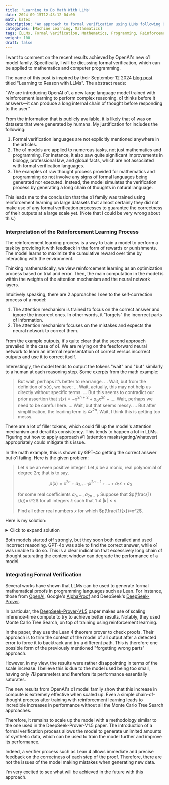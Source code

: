 ```yaml
---
title: 'Learning to Do Math With LLMs'
date: 2024-09-15T12:43:12-04:00
math: katex
description: "An approach to formal verification using LLMs following OpenAI's o1 model family."
categories: [Machine Learning, Mathematics]
tags: [LLMs, Formal Verification, Mathematics, Programming, Reinforcement Learning, OpenAI o1, DeepSeek Prover]
weight: 100
draft: false
---
```


I want to comment on the recent results achieved by OpenAI's new o1 model family. Specifically, I will be dicussing formal verification, which can be applied to mathematics and computer programming. 

The name of this post is inspired by their September 12 2024 [blog post](https://openai.com/index/learning-to-reason-with-llms/) titled "Learning to Reason with LLMs". The abstract reads:

"We are introducing OpenAI o1, a new large language model trained with reinforcement learning to perform complex reasoning. o1 thinks before it answers—it can produce a long internal chain of thought before responding to the user."

From the information that is publicly available, it is likely that o1 was on datasets that were generated by humans. My justification for includes the following:

1. Formal verification languages are not explicitly mentioned anywhere in the articles.
2. The o1 models are applied to numerous tasks, not just mathematics and programming. For instance, it also saw quite significant improvements in biology, professional law, and global facts, which are not associated with formal verification languages.
3. The examples of raw thought process provided for mathematics and programming do not involve any signs of formal languages being generated nor executed. Instead, the model simulates the verification process by generating a long chain of thoughts in natural language.

This leads me to the conclusion that the o1 family was trained using reinforcement learning on large datasets that almost certainly they did not make use of any formal verification processes to guarantee the correctness of their outputs at a large scale yet. (Note that I could be very wrong about this.)

### Interpretation of the Reinforcement Learning Process

The reinforcement learning process is a way to train a model to perform a task by providing it with feedback in the form of rewards or punishments. The model learns to maximize the cumulative reward over time by interacting with the environment.

Thinking mathematically, we view reinforcement learning as an optimization process based on trial and error. Then, the main computation in the model is within the weights of the attention mechanism and the neural network layers.

Intuitively speaking, there are 2 approaches I see to the self-correction process of a model:

1. The attention mechanism is trained to focus on the correct answer and ignore the incorrect ones. In other words, it "forgets" the incorrect parts of information.
2. The attention mechanism focuses on the mistakes and expects the neural network to correct them.

From the example outputs, it's quite clear that the second approach prevailed in the case of o1. We are relying on the feedforward neural network to learn an internal representation of correct versus incorrect outputs and use it to correct itself.

Interestingly, the model tends to output the tokens "wait" and "but" similarly to a human at each reasoning step. Some exerpts from the math example:

> But wait, perhaps it’s better to rearrange.
> ...
> Wait, but from the definition of $s(x)$, we have:
> ...
> Wait, actually, this may not help us directly without specific terms.
> ...
> But this seems to contradict our prior assertion that $s(x)=−x 
^{2n+2}+a_0 x^{2n}+...$.
> Wait, perhaps we need to be careful here.
> ...
> Wait, but that seems messy.
> ...
> But after simplification, the leading term is $cx^{2n}$.
> Wait, I think this is getting too messy.

There are a lot of filler tokens, which could fill up the model's attention mechanism and derail its consistency. This tends to happen a lot in LLMs. Figuring out how to apply approach #1 (attention masks/gating/whatever) appropriately could mitigate this issue.

In the math example, this is shown by GPT-4o getting the correct answer but o1 failing. Here is the given problem:

> Let $n$ be an even positive integer. Let $p$ be a monic, real polynomial of degree $2n$; that is to say, 
>
> $$p(x)=x^{2n}+a_{2n-1}x^{2n-1}+\dots+a_1x+a_0$$
>
> for some real coefficients $a_0,\dots,a_{2n-1}$.
> Suppose that $p(\frac{1}{k})=k^2$ for all integers $k$ such that $1\leq|k|\leq n$.
> 
> Find all other real numbers $x$ for which $p(\frac{1}{x})=x^2$.

Here is my solution:

<details>
<summary>Click to expand solution</summary>

The set of integers $k$ such that $1\leq|k|\leq n$ is $\{-n,\dots,2,-1,1,2,\dots,n\}$. There are $2n$ such integers.

Consider the rational function $q(x)$ defined as:

$$q(x):=p\left(\frac{1}{x}\right)-x^2$$

Based on the given assumptions, it has zeroes at $k$ for $k\in\{-n,\dots,2,-1,1,2,\dots,n\}$.

Now, we can construct the polynomial $s(x)$ as:

$$s(x):=x^{2n}q(x)$$

This polynomial has degree $2n$. In addition, because it has a factor of $q(x)$, it also has the integer roots $k$ for $k\in\{-n,\dots,2,-1,1,2,\dots,n\}$. However, by the fundamental theorem of algebra, a polynomial of degree $d$ has at most $d$ real roots. This implies there are no other possible real roots for $s(x)$.
</details>

Both models started off strongly, but they soon both derailed and used incorrect reasoning. GPT-4o was able to find the correct answer, while o1 was unable to do so. This is a clear indication that excessively long chain of thought saturating the context window can degrade the performance of a model.

### Integrating Formal Verification

Several works have shown that LLMs can be used to generate formal mathematical proofs in programming languages such as Lean. For instance, those from [OpenAI](https://arxiv.org/abs/2202.01344), Google's [AlphaProof](https://deepmind.google/discover/blog/ai-solves-imo-problems-at-silver-medal-level/) and DeepSeek's [DeepSeek-Prover](https://arxiv.org/abs/2405.14333).

In particular, the [DeepSeek-Prover-V1.5](https://www.arxiv.org/abs/2408.08152) paper makes use of scaling inference-time compute to try to achieve better results. Notably, they used Monte Carlo Tree Search, on top of training using reinforcement learning.

In the paper, they use the Lean 4 theorem prover to check proofs. Their approach is to trim the context of the model of all output after a detected error to force it to backtrack and try a different path. This is therefore one possible form of the previously mentioned "forgetting wrong parts" approach.

However, in my view, the results were rather disappointing in terms of the scale increase. I believe this is due to the model used being too small, having only 7B parameters and therefore its performance essentially saturates.

The new results from OpenAI's o1 model family show that this increase in compute is extremely effective when scaled up. Even a simple chain-of-thought process after training with reinforcement learning leads to incredible increases in performance without all the Monte Carlo Tree Search approaches.

Therefore, it remains to scale up the model with a methodology similar to the one used in the DeepSeek-Prover-V1.5 paper. The introduction of a formal verification process allows the model to generate unlimited amounts of synthetic data, which can be used to train the model further and improve its performance.

Indeed, a verifier process such as Lean 4 allows immediate and precise feedback on the correctness of each step of the proof. Therefore, there are not the issues of the model making mistakes when generating new data.

I'm very excited to see what will be achieved in the future with this approach.